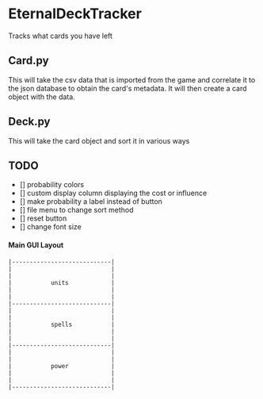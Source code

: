 # EternalDeckTracker
Tracks what cards you have left


## Card.py
This will take the csv data that is imported from the game and correlate it to
the json database to obtain the card's metadata. It will then create a card
object with the data.

## Deck.py
This will take the card object and sort it in various ways 


## TODO
- [] probability colors
- [] custom display column displaying the cost or influence
- [] make probability a label instead of button
- [] file menu to change sort method
- [] reset button
- [] change font size


#### Main GUI Layout

```
|----------------------------|
|                            |
|                            |
|           units            |
|                            |
|                            |
|----------------------------|
|                            |
|                            |
|           spells           |
|                            |
|                            |
|----------------------------|
|                            |
|                            |
|           power            |
|                            |
|                            |
|----------------------------|

```
